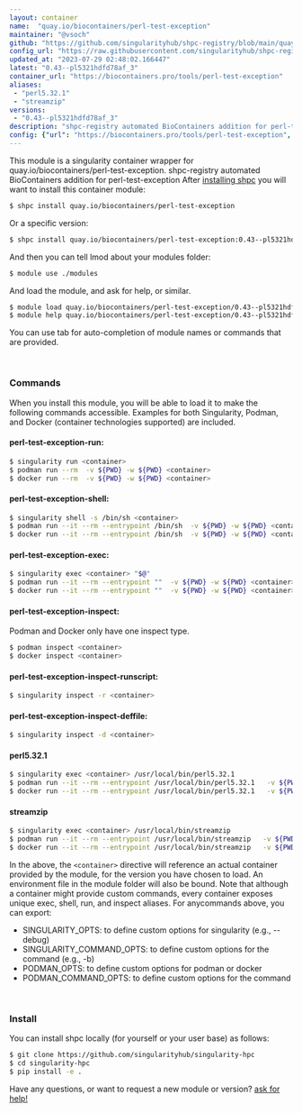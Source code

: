 ```yaml
---
layout: container
name:  "quay.io/biocontainers/perl-test-exception"
maintainer: "@vsoch"
github: "https://github.com/singularityhub/shpc-registry/blob/main/quay.io/biocontainers/perl-test-exception/container.yaml"
config_url: "https://raw.githubusercontent.com/singularityhub/shpc-registry/main/quay.io/biocontainers/perl-test-exception/container.yaml"
updated_at: "2023-07-29 02:48:02.166447"
latest: "0.43--pl5321hdfd78af_3"
container_url: "https://biocontainers.pro/tools/perl-test-exception"
aliases:
 - "perl5.32.1"
 - "streamzip"
versions:
 - "0.43--pl5321hdfd78af_3"
description: "shpc-registry automated BioContainers addition for perl-test-exception"
config: {"url": "https://biocontainers.pro/tools/perl-test-exception", "maintainer": "@vsoch", "description": "shpc-registry automated BioContainers addition for perl-test-exception", "latest": {"0.43--pl5321hdfd78af_3": "sha256:1a7332d61998b0284eeb2338b14868815104c60dd5a4f9dd2ab21dac08a28640"}, "tags": {"0.43--pl5321hdfd78af_3": "sha256:1a7332d61998b0284eeb2338b14868815104c60dd5a4f9dd2ab21dac08a28640"}, "docker": "quay.io/biocontainers/perl-test-exception", "aliases": {"perl5.32.1": "/usr/local/bin/perl5.32.1", "streamzip": "/usr/local/bin/streamzip"}}
---
```


This module is a singularity container wrapper for quay.io/biocontainers/perl-test-exception.
shpc-registry automated BioContainers addition for perl-test-exception
After [installing shpc](#install) you will want to install this container module:


```bash
$ shpc install quay.io/biocontainers/perl-test-exception
```

Or a specific version:

```bash
$ shpc install quay.io/biocontainers/perl-test-exception:0.43--pl5321hdfd78af_3
```

And then you can tell lmod about your modules folder:

```bash
$ module use ./modules
```

And load the module, and ask for help, or similar.

```bash
$ module load quay.io/biocontainers/perl-test-exception/0.43--pl5321hdfd78af_3
$ module help quay.io/biocontainers/perl-test-exception/0.43--pl5321hdfd78af_3
```

You can use tab for auto-completion of module names or commands that are provided.

<br>

### Commands

When you install this module, you will be able to load it to make the following commands accessible.
Examples for both Singularity, Podman, and Docker (container technologies supported) are included.

#### perl-test-exception-run:

```bash
$ singularity run <container>
$ podman run --rm  -v ${PWD} -w ${PWD} <container>
$ docker run --rm  -v ${PWD} -w ${PWD} <container>
```

#### perl-test-exception-shell:

```bash
$ singularity shell -s /bin/sh <container>
$ podman run --it --rm --entrypoint /bin/sh  -v ${PWD} -w ${PWD} <container>
$ docker run --it --rm --entrypoint /bin/sh  -v ${PWD} -w ${PWD} <container>
```

#### perl-test-exception-exec:

```bash
$ singularity exec <container> "$@"
$ podman run --it --rm --entrypoint ""  -v ${PWD} -w ${PWD} <container> "$@"
$ docker run --it --rm --entrypoint ""  -v ${PWD} -w ${PWD} <container> "$@"
```

#### perl-test-exception-inspect:

Podman and Docker only have one inspect type.

```bash
$ podman inspect <container>
$ docker inspect <container>
```

#### perl-test-exception-inspect-runscript:

```bash
$ singularity inspect -r <container>
```

#### perl-test-exception-inspect-deffile:

```bash
$ singularity inspect -d <container>
```


#### perl5.32.1

```bash
$ singularity exec <container> /usr/local/bin/perl5.32.1
$ podman run --it --rm --entrypoint /usr/local/bin/perl5.32.1   -v ${PWD} -w ${PWD} <container> -c " $@"
$ docker run --it --rm --entrypoint /usr/local/bin/perl5.32.1   -v ${PWD} -w ${PWD} <container> -c " $@"
```


#### streamzip

```bash
$ singularity exec <container> /usr/local/bin/streamzip
$ podman run --it --rm --entrypoint /usr/local/bin/streamzip   -v ${PWD} -w ${PWD} <container> -c " $@"
$ docker run --it --rm --entrypoint /usr/local/bin/streamzip   -v ${PWD} -w ${PWD} <container> -c " $@"
```



In the above, the `<container>` directive will reference an actual container provided
by the module, for the version you have chosen to load. An environment file in the
module folder will also be bound. Note that although a container
might provide custom commands, every container exposes unique exec, shell, run, and
inspect aliases. For anycommands above, you can export:

 - SINGULARITY_OPTS: to define custom options for singularity (e.g., --debug)
 - SINGULARITY_COMMAND_OPTS: to define custom options for the command (e.g., -b)
 - PODMAN_OPTS: to define custom options for podman or docker
 - PODMAN_COMMAND_OPTS: to define custom options for the command

<br>

### Install

You can install shpc locally (for yourself or your user base) as follows:

```bash
$ git clone https://github.com/singularityhub/singularity-hpc
$ cd singularity-hpc
$ pip install -e .
```

Have any questions, or want to request a new module or version? [ask for help!](https://github.com/singularityhub/singularity-hpc/issues)